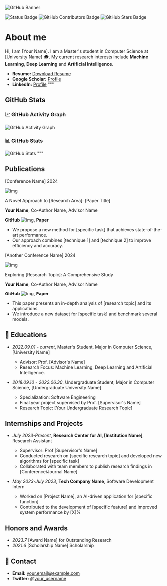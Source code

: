 ![GitHub Banner](https://github.com/zhouzihui2001/zhouzihui2001/raw/main/assets/Bottom_up.svg)

![Status Badge](https://img.shields.io/badge/status-updating-brightgreen.svg)
![GitHub Contributors Badge](https://img.shields.io/github/contributors/zhouzihui2001/zhouzihui2001.svg?color=blue)
![GitHub Stars Badge](https://img.shields.io/github/stars/zhouzihui2001/zhouzihui2001.svg?logo=github)

# About me

Hi, I am [Your Name]. I am a Master's student in Computer Science at [University Name] 🎓. My current research interests include **Machine Learning**, **Deep Learning** and **Artificial Intelligence**.

- **Resume:** [Download Resume](#)
- **Google Scholar:** [Profile](#)
- **LinkedIn:** [Profile](#)
"""
## GitHub Stats

### 📈 GitHub Activity Graph

![GitHub Activity Graph](https://ghchart.rshah.org/zhouzihui2001)

### 📊 GitHub Stats

![GitHub Stats](https://github-readme-stats.vercel.app/api?username=zhouzihui2001&show_icons=true&theme=dark)
"""
## Publications

[Conference Name] 2024

![img](https://via.placeholder.com/300x200)

A Novel Approach to [Research Area]: [Paper Title]

**Your Name**, Co-Author Name, Advisor Name

**GitHub** ![img](https://img.shields.io/github/stars/your-username/your-repo), **Paper**

- We propose a new method for [specific task] that achieves state-of-the-art performance.
- Our approach combines [technique 1] and [technique 2] to improve efficiency and accuracy.

[Another Conference Name] 2024

![img](https://via.placeholder.com/300x200)

Exploring [Research Topic]: A Comprehensive Study

**Your Name**, Co-Author Name, Advisor Name

**GitHub** ![img](https://img.shields.io/github/stars/your-username/your-repo), **Paper**

- This paper presents an in-depth analysis of [research topic] and its applications.
- We introduce a new dataset for [specific task] and benchmark several models.

## 📖 Educations

- _2022.09.01 - current_, Master's Student, Major in Computer Science, [University Name]

  - Advisor: Prof. [Advisor's Name]
  - Research Focus: Machine Learning, Deep Learning and Artificial Intelligence.

- _2018.09.10 - 2022.06.30_, Undergraduate Student, Major in Computer Science, [Undergraduate University Name]

  - Specialization: Software Engineering
  - Final year project supervised by Prof. [Supervisor's Name]
  - Research Topic: [Your Undergraduate Research Topic]

## Internships and Projects

- _July 2023-Present_, **Research Center for AI, [Institution Name]**, Research Assistant

  - Supervisor: Prof [Supervisor's Name]
  - Conducted research on [specific research topic] and developed new algorithms for [specific task]
  - Collaborated with team members to publish research findings in [Conference/Journal Name]

- _May 2023-July 2023_, **Tech Company Name**, Software Development Intern

  - Worked on [Project Name], an AI-driven application for [specific function]
  - Contributed to the development of [specific feature] and improved system performance by [X]%
 
## Honors and Awards

- _2023.7_ [Award Name] for Outstanding Research
- _2021.6_ [Scholarship Name] Scholarship

## 📧 Contact

- **Email:** your.email@example.com
- **Twitter:** [@your_username](#)
